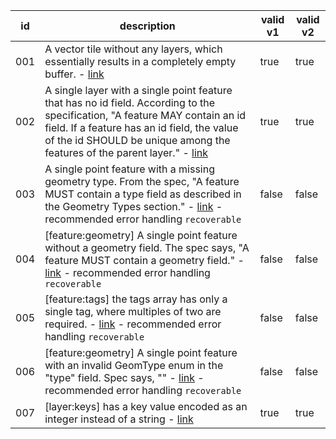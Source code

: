 id|description|valid v1|valid v2
---|---|---|---
001|A vector tile without any layers, which essentially results in a completely empty buffer. - [link](https://github.com/mapbox/vector-tile-spec/blob/master/2.1/vector_tile.proto#L75)|true|true
002|A single layer with a single point feature that has no id field. According to the specification, "A feature MAY contain an id field. If a feature has an id field, the value of the id SHOULD be unique among the features of the parent layer." - [link](https://github.com/mapbox/vector-tile-spec/blob/master/2.1/README.md#42-features)|true|true
003|A single point feature with a missing geometry type. From the spec, "A feature MUST contain a type field as described in the Geometry Types section." - [link](https://github.com/mapbox/vector-tile-spec/blob/master/2.1/vector_tile.proto#L41) - recommended error handling `recoverable`|false|false
004|[feature:geometry] A single point feature without a geometry field. The spec says, "A feature MUST contain a geometry field." - [link](https://github.com/mapbox/vector-tile-spec/blob/master/2.1/vector_tile.proto#L46) - recommended error handling `recoverable`|false|false
005|[feature:tags] the tags array has only a single tag, where multiples of two are required. - [link](https://github.com/mapbox/vector-tile-spec/blob/master/2.1/vector_tile.proto#L38) - recommended error handling `recoverable`|false|false
006|[feature:geometry] A single point feature with an invalid GeomType enum in the "type" field. Spec says, "" - [link](https://github.com/mapbox/vector-tile-spec/blob/master/2.1/vector_tile.proto#L8-L13) - recommended error handling `recoverable`|false|false
007|[layer:keys] has a key value encoded as an integer instead of a string - [link](https://github.com/mapbox/vector-tile-spec/blob/master/2.1/vector_tile.proto#L63)|true|true
